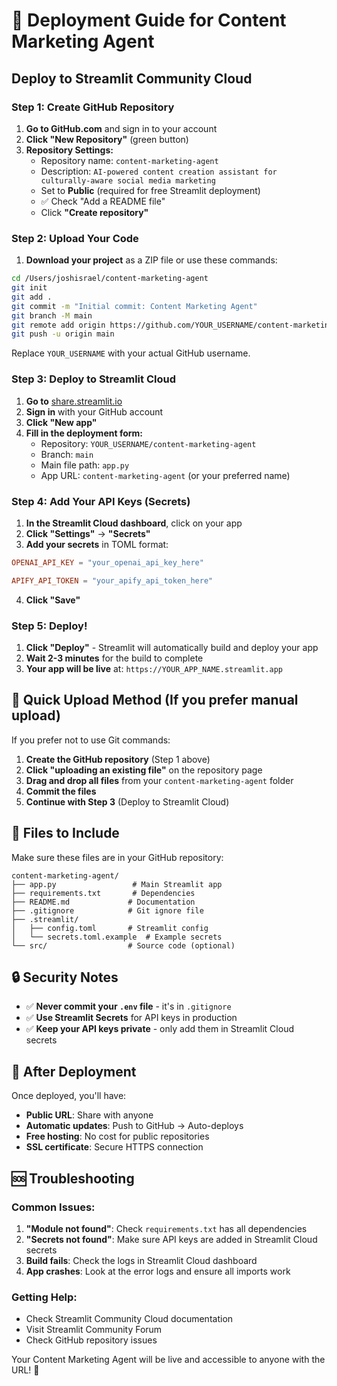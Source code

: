 # 🚀 Deployment Guide for Content Marketing Agent

## Deploy to Streamlit Community Cloud

### Step 1: Create GitHub Repository

1. **Go to GitHub.com** and sign in to your account
2. **Click "New Repository"** (green button)
3. **Repository Settings:**
   - Repository name: `content-marketing-agent`
   - Description: `AI-powered content creation assistant for culturally-aware social media marketing`
   - Set to **Public** (required for free Streamlit deployment)
   - ✅ Check "Add a README file"
   - Click **"Create repository"**

### Step 2: Upload Your Code

1. **Download your project** as a ZIP file or use these commands:

```bash
cd /Users/joshisrael/content-marketing-agent
git init
git add .
git commit -m "Initial commit: Content Marketing Agent"
git branch -M main
git remote add origin https://github.com/YOUR_USERNAME/content-marketing-agent.git
git push -u origin main
```

Replace `YOUR_USERNAME` with your actual GitHub username.

### Step 3: Deploy to Streamlit Cloud

1. **Go to** [share.streamlit.io](https://share.streamlit.io)
2. **Sign in** with your GitHub account
3. **Click "New app"**
4. **Fill in the deployment form:**
   - Repository: `YOUR_USERNAME/content-marketing-agent`
   - Branch: `main`
   - Main file path: `app.py`
   - App URL: `content-marketing-agent` (or your preferred name)

### Step 4: Add Your API Keys (Secrets)

1. **In the Streamlit Cloud dashboard**, click on your app
2. **Click "Settings"** → **"Secrets"**
3. **Add your secrets** in TOML format:

```toml
OPENAI_API_KEY = "your_openai_api_key_here"

APIFY_API_TOKEN = "your_apify_api_token_here"
```

4. **Click "Save"**

### Step 5: Deploy!

1. **Click "Deploy"** - Streamlit will automatically build and deploy your app
2. **Wait 2-3 minutes** for the build to complete
3. **Your app will be live** at: `https://YOUR_APP_NAME.streamlit.app`

## 🎯 Quick Upload Method (If you prefer manual upload)

If you prefer not to use Git commands:

1. **Create the GitHub repository** (Step 1 above)
2. **Click "uploading an existing file"** on the repository page
3. **Drag and drop all files** from your `content-marketing-agent` folder
4. **Commit the files**
5. **Continue with Step 3** (Deploy to Streamlit Cloud)

## 📁 Files to Include

Make sure these files are in your GitHub repository:

```
content-marketing-agent/
├── app.py                 # Main Streamlit app
├── requirements.txt       # Dependencies
├── README.md             # Documentation
├── .gitignore            # Git ignore file
├── .streamlit/
│   ├── config.toml       # Streamlit config
│   └── secrets.toml.example  # Example secrets
└── src/                  # Source code (optional)
```

## 🔒 Security Notes

- ✅ **Never commit your `.env` file** - it's in `.gitignore`
- ✅ **Use Streamlit Secrets** for API keys in production
- ✅ **Keep your API keys private** - only add them in Streamlit Cloud secrets

## 🎉 After Deployment

Once deployed, you'll have:

- **Public URL**: Share with anyone
- **Automatic updates**: Push to GitHub → Auto-deploys
- **Free hosting**: No cost for public repositories
- **SSL certificate**: Secure HTTPS connection

## 🆘 Troubleshooting

### Common Issues:

1. **"Module not found"**: Check `requirements.txt` has all dependencies
2. **"Secrets not found"**: Make sure API keys are added in Streamlit Cloud secrets
3. **Build fails**: Check the logs in Streamlit Cloud dashboard
4. **App crashes**: Look at the error logs and ensure all imports work

### Getting Help:

- Check Streamlit Community Cloud documentation
- Visit Streamlit Community Forum
- Check GitHub repository issues

Your Content Marketing Agent will be live and accessible to anyone with the URL! 🚀